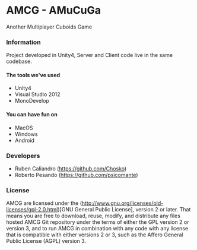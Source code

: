 AMCG - AMuCuGa
=====

Another Multiplayer Cuboids Game

### Information

Project developed in Unity4, Server and Client code live in the same codebase.

#### The tools we've used
* Unity4
* Visual Studio 2012
* MonoDevelop

#### You can have fun on
* MacOS
* Windows
* Android

### Developers

* Ruben Caliandro (https://github.com/Chosko)
* Roberto Pesando (https://github.com/psicomante)

### License
AMCG are licensed under the (http://www.gnu.org/licenses/old-licenses/gpl-2.0.html)[GNU General Public License], version 2 or later.
That means you are free to download, reuse, modify, and distribute any files hosted AMCG Git repository under the terms
of either the GPL version 2 or version 3, and to run AMCG in combination with any code with any license that is compatible
with either versions 2 or 3, such as the Affero General Public License (AGPL) version 3.